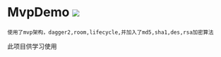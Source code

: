 # MvpDemo ![](https://img.shields.io/badge/author-widly-red.svg)

    使用了mvp架构，dagger2,room,lifecycle,并加入了md5,sha1,des,rsa加密算法

此项目供学习使用
